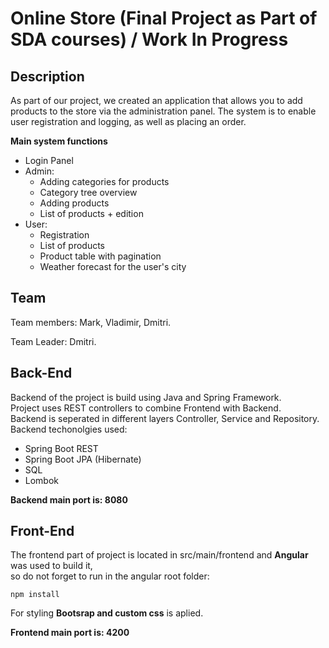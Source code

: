 # Online Store (Final Project as Part of SDA courses) / Work In Progress  

## Description  

As part of our project, we created an application that allows you to add products to the store via the administration panel. The system is to enable user registration and logging, as well as placing an order.  

**Main system functions**  
- Login Panel
- Admin:
  - Adding categories for products
  - Category tree overview
  - Adding products
  - List of products + edition
- User:
  - Registration
  - List of products
  - Product table with pagination
  - Weather forecast for the user's city  
  
## Team  
  
Team members: Mark, Vladimir, Dmitri.  
  
Team Leader: Dmitri.

## Back-End  

Backend of the project is build using Java and Spring Framework.  
Project uses REST controllers to combine Frontend with Backend.  
Backend is seperated in different layers Controller, Service and Repository.  
Backend techonolgies used:
- Spring Boot REST
- Spring Boot JPA (Hibernate)
- SQL
- Lombok  
  
 **Backend main port is: 8080**
## Front-End  
   
The frontend part of project is located in src/main/frontend and **Angular** was used to build it,  
so do not forget to run in the angular root folder:  
```
npm install
```  
For styling **Bootsrap and custom css** is aplied.  
  
**Frontend main port is: 4200**
